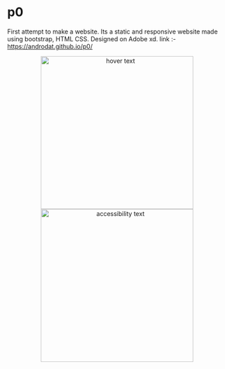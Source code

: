 # p0
First attempt to make a website. Its a static and responsive website made using bootstrap, HTML CSS. Designed on Adobe xd.
link :- https://androdat.github.io/p0/


<p align="center">
  <img src="your_relative_path_here" width="350" title="hover text">
  <img src="your_relative_path_here_number_2_large_name" width="350" alt="accessibility text">
</p>
